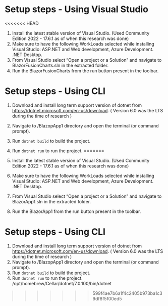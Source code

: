 # Setup steps - Using Visual Studio
<<<<<<< HEAD
1. Install the latest stable version of Visual Studio. (Used Community Edition 2022 - 17.6.1 as of when this research was done)
2. Make sure to have the following WorkLoads selected while installing Visual Studio: ASP.NET and Web development, Azure Development. .NET Desktop. 
3. From Visual Studio select “Open a project or a Solution” and navigate to BlazorFusionCharts.sln in the extracted folder. 
4. Run the BlazorFusionCharts from the run button present in the toolbar. 

# Setup steps - Using CLI
1. Download and install long term support version of dotnet from https://dotnet.microsoft.com/en-us/download. ( Version 6.0 was the LTS during the time of research )
2. Navigate to /BlazopApp1 directory and open the terminal (or command prompt). 
3. Run `dotnet build` to build the project. 
4. Run `dotnet run` to run the project. 
=======

1. Install the latest stable version of Visual Studio. (Used Community Edition 2022 - 17.6.1 as of when this research was done)
2. Make sure to have the following WorkLoads selected while installing Visual Studio: ASP.NET and Web development, Azure Development. .NET Desktop.
3. From Visual Studio select “Open a project or a Solution” and navigate to BlazorApp1.sln in the extracted folder.
4. Run the BlazorApp1 from the run button present in the toolbar.

# Setup steps - Using CLI

1. Download and install long term support version of dotnet from <https://dotnet.microsoft.com/en-us/download>. ( Version 6.0 was the LTS during the time of research )
2. Navigate to /BlazopApp1 directory and open the terminal (or command prompt).
3. Run `dotnet build` to build the project.
4. Run `dotnet run` to run the project.
/opt/homebrew/Cellar/dotnet/7.0.100/bin/dotnet
>>>>>>> 599f4ae7b6a1f4c2405b973ba1c39df8f5f00ed5
